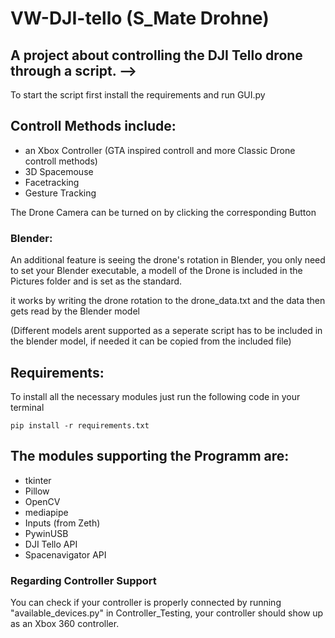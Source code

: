 # **VW-DJI-tello (S_Mate Drohne)**
## A project about controlling the DJI Tello drone through a script. -->

To start the script first install the requirements and run GUI.py

## Controll Methods include:
 - an Xbox Controller (GTA inspired controll and more Classic Drone controll methods)
 - 3D Spacemouse
 - Facetracking
 - Gesture Tracking

The Drone Camera can be turned on by clicking the corresponding Button

### Blender:
An additional feature is seeing the drone's rotation in Blender, you only need to set your Blender executable, a modell of the Drone is included in the Pictures folder and is set as the standard.

it works by writing the drone rotation to the drone_data.txt and the data then gets read by the Blender model

(Different models arent supported as a seperate script has to be included in the blender model, if needed it can be copied from the included file)

## Requirements:
To install all the necessary modules just run the following code in your terminal 

    pip install -r requirements.txt

## The modules supporting the Programm are:
 - tkinter
 - Pillow
 - OpenCV
 - mediapipe
 - Inputs (from Zeth)
 - PywinUSB
 - DJI Tello API
 - Spacenavigator API

### **Regarding Controller Support**

You can check if your controller is properly connected by running "available_devices.py" in Controller_Testing, your controller should show up as an Xbox 360 controller.